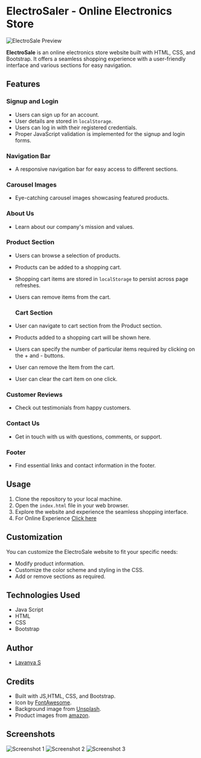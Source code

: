 # ElectroSaler - Online Electronics Store

![ElectroSale Preview](images/screenshot.PNG)

**ElectroSale** is an online electronics store website built with HTML, CSS, and Bootstrap. It offers a seamless shopping experience with a user-friendly interface and various sections for easy navigation.

## Features

### Signup and Login
- Users can sign up for an account.
- User details are stored in `localStorage`.
- Users can log in with their registered credentials.
- Proper JavaScript validation is implemented for the signup and login forms.
  
### Navigation Bar
- A responsive navigation bar for easy access to different sections.
### Carousel Images
- Eye-catching carousel images showcasing featured products.
### About Us
- Learn about our company's mission and values.

### Product Section
- Users can browse a selection of products.
- Products can be added to a shopping cart.
- Shopping cart items are stored in `localStorage` to persist across page refreshes.
- Users can remove items from the cart.

  ### Cart Section
- User can navigate to cart section from the Product section.
- Products added to a shopping cart will be shown here.
- Users can specify the number of particular items required by clicking on the + and - buttons.
- User can remove the Item from the cart.
- User can clear the cart item on one click.
  
### Customer Reviews
- Check out testimonials from happy customers.
### Contact Us
- Get in touch with us with questions, comments, or support.
### Footer
- Find essential links and contact information in the footer.


## Usage

1. Clone the repository to your local machine.
2. Open the `index.html` file in your web browser.
3. Explore the website and experience the seamless shopping interface.
4. For Online Experience <a href="https://electrosaler.netlify.app/">Click here </a>

## Customization

You can customize the ElectroSale website to fit your specific needs:

- Modify product information.
- Customize the color scheme and styling in the CSS.
- Add or remove sections as required.

## Technologies Used

- Java Script
- HTML
- CSS
- Bootstrap

## Author

- [Lavanya S](https://github.com/Lavanya-Sathya)
  
## Credits

- Built with JS,HTML, CSS, and Bootstrap.
- Icon by [FontAwesome](https://fontawesome.com/).
- Background image from [Unsplash](https://unsplash.com/).
- Product images from [amazon](https://www.amazon.in/).

## Screenshots
![Screenshot 1](images/screenshot1.PNG)
![Screenshot 2](images/mobile_screenshot1.jpeg)
![Screenshot 3](images/mobile_screenshot3.jpeg)


